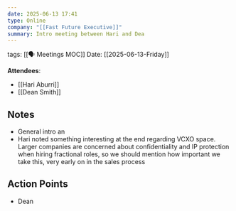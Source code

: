 ```yaml
---
date: 2025-06-13 17:41
type: Online
company: "[[Fast Future Executive]]"
summary: Intro meeting between Hari and Dea
---
```

tags: [[🗣️ Meetings MOC]]
Date: [[2025-06-13-Friday]]

**Attendees**: 
- [[Hari Aburri]]
- [[Dean Smith]]

## Notes
- General intro an
- Hari noted something interesting at the end regarding VCXO space. Larger companies are concerned about confidentiality and IP protection when hiring fractional roles, so we should mention how important we take this, very early on in the sales process 

## Action Points
- Dean 

